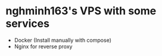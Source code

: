 # nghminh163's VPS with some services

- Docker (Install manually with compose)
- Nginx for reverse proxy